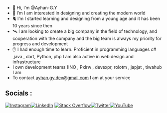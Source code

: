 - 👋 Hi, I’m @Ayhan-G.Y
- 🌟 I’m I am interested in designing and creating the modern world
- 🐈 I’m I started learning and designing from a young age and it has been 10 years since then
- 🛰️ I am looking to create a big company in the field of technology, and cooperation with the company and the big team is always my priority for progress and development
- ✋ I had enough time to learn. Proficient in programming languages c# ,java , dart, Python, php I am also active in web design and infrastructure
- I own development teams (INO , Pxlrw , devexpr, rolotm , japjat , tiwahub I am 
- To contact ayhan.gy.dev@gmail.com I am at your service
 
 
<!---
Ayhan-g.y/ayhan-g.y is a ✨ special ✨ repository because its `README.md` (this file) appears on your GitHub profile.
You can click the Preview link to take a look at your changes.
--->
## Socials : 

[![Instagram](https://img.shields.io/badge/Instagram-%23E4405F.svg?logo=Instagram&logoColor=white)](https://Instagram.com/ayhan_G.y)[![LinkedIn](https://img.shields.io/badge/LinkedIn-%230077B5.svg?logo=linkedin&logoColor=white)](https://linkedin.com/in/ayhan-gara-by-082080271) [![Stack Overflow](https://img.shields.io/badge/-Stackoverflow-FE7A16?logo=stack-overflow&logoColor=white)](https://stackoverflow.com/users/)[![Twitter](https://img.shields.io/badge/Twitter-%231DA1F2.svg?logo=Twitter&logoColor=white)](https://twitter.com/Ayhan_Developer)[![YouTube](https://img.shields.io/badge/YouTube-%23FF0000.svg?logo=YouTube&logoColor=white)](http://youtube.com/@AyhanG.Y) 

 
 
